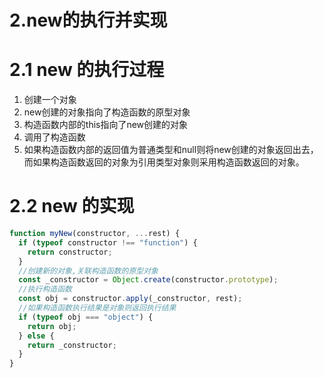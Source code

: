# 2.new的执行并实现

# 2.1 new 的执行过程

1. 创建一个对象
2. new创建的对象指向了构造函数的原型对象
3. 构造函数内部的this指向了new创建的对象
4. 调用了构造函数
5. 如果构造函数内部的返回值为普通类型和null则将new创建的对象返回出去，而如果构造函数返回的对象为引用类型对象则采用构造函数返回的对象。

# 2.2 new 的实现

```js
function myNew(constructor, ...rest) {
  if (typeof constructor !== "function") {
    return constructor;
  }
  //创建新的对象,关联构造函数的原型对象
  const _constructor = Object.create(constructor.prototype);
  //执行构造函数
  const obj = constructor.apply(_constructor, rest);
  //如果构造函数执行结果是对象则返回执行结果
  if (typeof obj === "object") {
    return obj;
  } else {
    return _constructor;
  }
}
```
